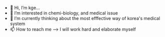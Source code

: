 - 👋 Hi, I’m kge...
- 👀 I’m interested in chemi-biology, and medical issue
- 🌱 I’m currently thinking about the most efffective way of korea's medical system
- 📫 How to reach me --> I will work hard and elaborate myself 

<!---
GyoeunKim/GyoeunKim is a ✨ special ✨ repository because its `README.md` (this file) appears on your GitHub profile.
You can click the Preview link to take a look at your changes.
--->
